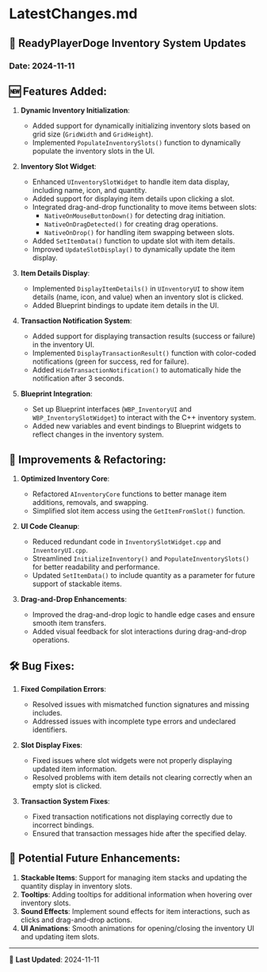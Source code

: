 # LatestChanges.md

## 🚀 ReadyPlayerDoge Inventory System Updates

### **Date: 2024-11-11**

## 🆕 Features Added:
1. **Dynamic Inventory Initialization**:
   - Added support for dynamically initializing inventory slots based on grid size (`GridWidth` and `GridHeight`).
   - Implemented `PopulateInventorySlots()` function to dynamically populate the inventory slots in the UI.

2. **Inventory Slot Widget**:
   - Enhanced `UInventorySlotWidget` to handle item data display, including name, icon, and quantity.
   - Added support for displaying item details upon clicking a slot.
   - Integrated drag-and-drop functionality to move items between slots:
     - `NativeOnMouseButtonDown()` for detecting drag initiation.
     - `NativeOnDragDetected()` for creating drag operations.
     - `NativeOnDrop()` for handling item swapping between slots.
   - Added `SetItemData()` function to update slot with item details.
   - Improved `UpdateSlotDisplay()` to dynamically update the item display.

3. **Item Details Display**:
   - Implemented `DisplayItemDetails()` in `UInventoryUI` to show item details (name, icon, and value) when an inventory slot is clicked.
   - Added Blueprint bindings to update item details in the UI.

4. **Transaction Notification System**:
   - Added support for displaying transaction results (success or failure) in the inventory UI.
   - Implemented `DisplayTransactionResult()` function with color-coded notifications (green for success, red for failure).
   - Added `HideTransactionNotification()` to automatically hide the notification after 3 seconds.

5. **Blueprint Integration**:
   - Set up Blueprint interfaces (`WBP_InventoryUI` and `WBP_InventorySlotWidget`) to interact with the C++ inventory system.
   - Added new variables and event bindings to Blueprint widgets to reflect changes in the inventory system.

## 🔄 Improvements & Refactoring:
1. **Optimized Inventory Core**:
   - Refactored `AInventoryCore` functions to better manage item additions, removals, and swapping.
   - Simplified slot item access using the `GetItemFromSlot()` function.

2. **UI Code Cleanup**:
   - Reduced redundant code in `InventorySlotWidget.cpp` and `InventoryUI.cpp`.
   - Streamlined `InitializeInventory()` and `PopulateInventorySlots()` for better readability and performance.
   - Updated `SetItemData()` to include quantity as a parameter for future support of stackable items.

3. **Drag-and-Drop Enhancements**:
   - Improved the drag-and-drop logic to handle edge cases and ensure smooth item transfers.
   - Added visual feedback for slot interactions during drag-and-drop operations.

## 🛠️ Bug Fixes:
1. **Fixed Compilation Errors**:
   - Resolved issues with mismatched function signatures and missing includes.
   - Addressed issues with incomplete type errors and undeclared identifiers.

2. **Slot Display Fixes**:
   - Fixed issues where slot widgets were not properly displaying updated item information.
   - Resolved problems with item details not clearing correctly when an empty slot is clicked.

3. **Transaction System Fixes**:
   - Fixed transaction notifications not displaying correctly due to incorrect bindings.
   - Ensured that transaction messages hide after the specified delay.

## 🔮 Potential Future Enhancements:
1. **Stackable Items**: Support for managing item stacks and updating the quantity display in inventory slots.
2. **Tooltips**: Adding tooltips for additional information when hovering over inventory slots.
3. **Sound Effects**: Implement sound effects for item interactions, such as clicks and drag-and-drop actions.
4. **UI Animations**: Smooth animations for opening/closing the inventory UI and updating item slots.

---

📅 **Last Updated**: 2024-11-11
